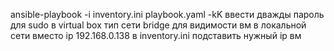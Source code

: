 ansible-playbook -i inventory.ini playbook.yaml -kK
ввести дважды пароль для sudo
в virtual box тип сети bridge для видимости вм в локальной сети
вместо ip 192.168.0.138 в inventory.ini подставить нужный ip вм
